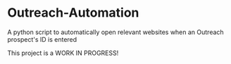 # Outreach-Automation
A python script to automatically open relevant websites when an Outreach prospect's ID is entered

This project is a WORK IN PROGRESS!
